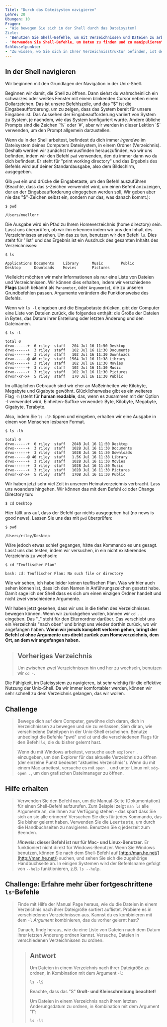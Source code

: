 ```yaml
---
Titel: "Durch das Dateisystem navigieren"
Lehre: 20
Übungen: 10
Fragen:
- "Wie bewegen Sie sich in der Shell durch das Dateisystem?
Ziele:
- "Benutzen Sie Shell-Befehle, um mit Verzeichnissen und Dateien zu arbeiten": "Wie bewegen Sie sich im Dateisystem in der Shell?
- "Verwenden Sie Shell-Befehle, um Daten zu finden und zu manipulieren"
Schlüsselpunkte:
- "Zu wissen, wo Sie sich in Ihrer Verzeichnisstruktur befinden, ist der Schlüssel zur Arbeit mit der Shell".
---
```

## In der Shell navigieren

Wir beginnen mit den Grundlagen der Navigation in der Unix-Shell.

Beginnen wir damit, die Shell zu öffnen. Dann siehst du wahrscheinlich ein schwarzes oder weißes Fenster mit einem blinkenden Cursor neben einem Dollarzeichen.
Das ist unsere Befehlszeile, und das "$" ist die Eingabeaufforderung, um zu zeigen, dass das System bereit für unsere Eingaben ist.
Das Aussehen der Eingabeaufforderung variiert von System zu System, je nachdem, wie das System konfiguriert wurde.
Andere übliche Prompts sind die Zeichen `%` oder `#`, aber wir werden in dieser Lektion `$` verwenden, um den Prompt allgemein darzustellen.

Wenn du in der Shell arbeitest, befindest du dich immer *irgendwo* im Dateisystem deines Computers
Dateisystem, in einem Ordner (Verzeichnis). Deshalb werden wir zunächst herausfinden
herauszufinden, wo wir uns befinden, indem wir den Befehl `pwd` verwenden, den du immer dann
wo du dich befindest. Er steht für "print working directory" und das Ergebnis des
Befehls wird auf deiner Standardausgabe, also dem Bildschirm, ausgegeben.

Gib `pwd` ein und drücke die Eingabetaste, um den Befehl auszuführen
(Beachte, dass das `$`-Zeichen verwendet wird, um einen Befehl anzuzeigen, der an der Eingabeaufforderung eingegeben werden soll,
 Wir geben aber nie das "$"-Zeichen selbst ein, sondern nur das, was danach kommt.):

~~~
$ pwd
~~~

~~~
/Users/muellerr
~~~


Die Ausgabe wird ein Pfad zu Ihrem Homeverzeichnis (home directory) sein. Lasst uns überprüfen, ob wir ihn erkennen
indem wir uns den Inhalt des Verzeichnisses ansehen. Um das zu tun, benutzen wir den Befehl `ls`. 
Dies steht für "list" und das Ergebnis ist ein Ausdruck des gesamten Inhalts des Verzeichnisses:

~~~
$ ls
~~~

~~~
Applications Documents    Library      Music        Public
Desktop      Downloads    Movies       Pictures
~~~


Vielleicht möchten wir mehr Informationen als nur eine Liste von Dateien und Verzeichnissen.
Wir können dies erhalten, indem wir verschiedene **Flags** (auch bekannt als  `Parameter`, oder `Argumente`), die zu unseren Grundbefehlen passen.
Argumente verändern die Funktionsweise des Befehls.

Wenn wir `ls -l` eingeben und die Eingabetaste drücken, gibt der Computer eine Liste von Dateien zurück, die folgendes enthält:
die Größe der Dateien in Bytes, das Datum ihrer Erstellung oder letzten Änderung und den Dateinamen.

~~~
$ ls -l
~~~

~~~
total 0
drwx------+  6 riley  staff   204 Jul 16 11:50 Desktop
drwx------+  3 riley  staff   102 Jul 16 11:30 Documents
drwx------+  3 riley  staff   102 Jul 16 11:30 Downloads
drwx------@ 46 riley  staff  1564 Jul 16 11:38 Library
drwx------+  3 riley  staff   102 Jul 16 11:30 Movies
drwx------+  3 riley  staff   102 Jul 16 11:30 Music
drwx------+  3 riley  staff   102 Jul 16 11:30 Pictures
drwxr-xr-x+  5 riley  staff   170 Jul 16 11:30 Public
~~~


Im alltäglichen Gebrauch sind wir eher an Maßeinheiten wie Kilobyte, Megabyte und Gigabyte gewöhnt.
Glücklicherweise gibt es ein weiteres Flag `-h` (steht für **human readable**, das, wenn es zusammen mit der Option -l verwendet wird, Einheiten-Suffixe verwendet:
Byte, Kilobyte, Megabyte, Gigabyte, Terabyte.

Also, indem Sie `ls -lh` tippen und eingeben, erhalten wir eine Ausgabe in einem von Menschen lesbaren Format.

~~~
$ ls -lh
~~~

~~~
total 0
drwx------+  6 riley  staff   204B Jul 16 11:50 Desktop
drwx------+  3 riley  staff   102B Jul 16 11:30 Documents
drwx------+  3 riley  staff   102B Jul 16 11:30 Downloads
drwx------@ 46 riley  staff   1.5K Jul 16 11:38 Library
drwx------+  3 riley  staff   102B Jul 16 11:30 Movies
drwx------+  3 riley  staff   102B Jul 16 11:30 Music
drwx------+  3 riley  staff   102B Jul 16 11:30 Pictures
drwxr-xr-x+  5 riley  staff   170B Jul 16 11:30 Public
~~~


Wir haben jetzt sehr viel Zeit in unserem Heimatverzeichnis verbracht.
Lass uns woanders hingehen. Wir können das mit dem Befehl `cd` oder Change Directory tun:

~~~
$ cd Desktop
~~~


Hier fällt uns auf, dass der Befehl gar nichts ausgegeben hat (no news is good news). Lassen Sie uns das mit `pwd` überprüfen:

~~~
$ pwd
~~~

~~~
/Users/riley/Desktop
~~~


Wäre jedoch etwas schief gegangen, hätte das Kommando es uns gesagt. Lasst uns das testen, 
indem wir versuchen, in ein nicht existierendes Verzeichnis zu wechseln:

~~~
$ cd "Teuflischer Plan"
~~~

~~~
bash: cd: Teuflischer Plan: No such file or directory
~~~


Wie wir sehen, ich habe leider keinen teuflischen Plan. Was wir hier auch sehen können ist, 
dass ich den Namen in Anführungszeichen gesetzt habe. Damit sage ich der Shell dass es sich um einen einzigen Ordner handelt und nicht zwei verschiedene Argumente. 

Wir haben jetzt gesehen, dass wir uns in die tiefen des Verzeichnisses bewegen können. 
Wenn wir zurückgehen wollen, können wir `cd ..` eingeben. Das ".." steht für den Elternordner darüber.
Das verschiebt uns ein Verzeichnis "nach oben" und bringt uns wieder dorthin zurück, wo wir angefangen haben.
**Wenn wir jemals komplett verloren gehen, bringt der Befehl `cd` ohne Argumente
uns direkt zurück zum Homeverzeichnis, dem Ort, an dem wir angefangen haben.**

> ## Vorheriges Verzeichnis
> Um zwischen zwei Verzeichnissen hin und her zu wechseln, benutzen wir `cd -`.

Die Fähigkeit, im Dateisystem zu navigieren, ist sehr wichtig für die effektive Nutzung der Unix-Shell.
Da wir immer komfortabler werden, können wir sehr schnell zu dem Verzeichnis gelangen, das wir wollen.

## Challenge
>
> Bewege dich auf dem Computer, gewöhne dich daran, dich in Verzeichnissen zu bewegen und sie zu verlassen,
> Sieh dir an, wie verschiedene Dateitypen in der Unix-Shell erscheinen. Benutze unbedingt die Befehle "pwd" und
> `cd` und die verschiedenen Flags für den Befehl `ls`, die du bisher gelernt hast.
>
> Wenn du mit Windows arbeitest,
> versuche auch `explorer .` einzugeben, um den Explorer für das aktuelle Verzeichnis zu öffnen
> (der einzelne Punkt bedeutet "aktuelles Verzeichnis"). Wenn du mit einem Mac arbeitest,
> versuche es mit `open .` und unter Linux mit `xdg-open .`, um den grafischen Dateimanager zu öffnen.

## Hilfe erhalten
>
> Verwenden Sie den Befehl `man`, um die Manual-Seite (Dokumentation) für einen Shell-Befehl aufzurufen.
> Zum Beispiel zeigt `man ls` alle Argumente an, die Ihnen zur Verfügung stehen - das spart
> dass Sie sich an sie alle erinnern! Versuchen Sie dies für jedes Kommando, das Sie bisher gelernt haben.
> Verwenden Sie die <kbd>Leertaste</kbd>, um durch die Handbuchseiten zu navigieren. Benutzen Sie <kbd>q</kbd> jederzeit zum Beenden.
>
> ***Hinweis*: dieser Befehl ist nur für Mac- und Linux-Benutzer**. Er funktioniert nicht direkt für Windows-Benutzer.
> Wenn Sie Windows benutzen, können Sie nach dem Shell-Befehl auf [http://man.he.net/](http://man.he.net/) suchen,
> und sehen Sie sich die zugehörige Handbuchseite an. In einigen Systemen wird der Befehlsname gefolgt von `--help` funktionieren, z.B. `ls --help`.

## Challenge: Erfahre mehr über fortgeschrittene `ls`-Befehle
>
> Finde mit Hilfe der Manual Page heraus, wie du die Dateien in einem
> Verzeichnis nach ihrer Dateigröße sortiert auflistet. Probiere es in verschiedenen Verzeichnissen aus. Kannst du es kombinieren
> mit dem `-l` *Argument* kombinieren, das du vorher gelernt hast?
>
> Danach,
> finde heraus, wie du eine Liste von Dateien nach dem Datum ihrer letzten Änderung ordnen kannst.
> Versuche, Dateien in verschiedenen Verzeichnissen zu ordnen.
>
> > ## Antwort
> >
> > Um Dateien in einem Verzeichnis nach ihrer Dateigröße zu ordnen, in Kombination mit dem Argument `-l`:
> >
> > ~~~
> > ls -lS
> > ~~~
> > 
> >
> > Beachte, dass das "S" **Groß- und Kleinschreibung beachtet!**
> >
> > Um Dateien in einem Verzeichnis nach ihrem letzten Änderungsdatum zu ordnen, in Kombination mit dem Argument "l":
> >
> > ~~~
> > ls -lt
> > ~~~
> > 
> 


